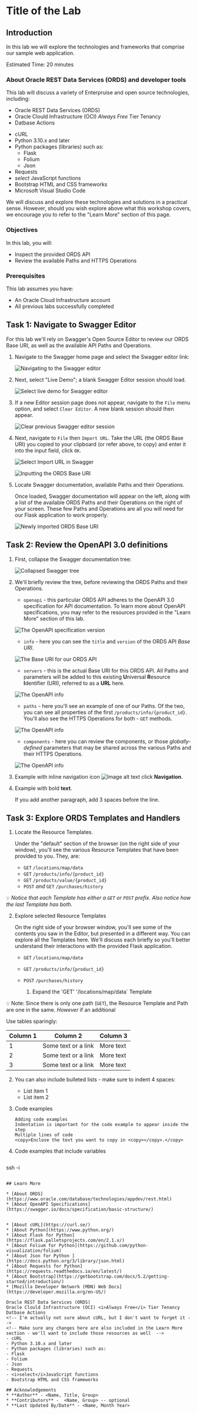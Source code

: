 # Title of the Lab

## Introduction

In this lab we will explore the technologies and frameworks that comprise our sample web application.

Estimated Time: 20 minutes

### About Oracle REST Data Services (ORDS) and developer tools 
This lab will discuss a variety of Enterpruise and open source technologies, including: 
- Oracle REST Data Services (ORDS)
- Oracle Clould Infrastructure (OCI) <i>Always Free</i> Tier Tenancy
- Datbase Actions
<!-- I'm actually not sure about cURL, but I don't want to forget it -->
<!-- Make sure any changes here are also included in the Learn More section - we'll want to include those resources as well  -->
- cURL
- Python 3.10.x and later 
- Python packages (libraries) such as: 
  - Flask 
  - Folium 
  - Json
 - Requests 
- <i>select</i> JavaScript functions 
- Bootstrap HTML and CSS frameworks
- Microsoft Visual Studio Code 

We will discuss and explore these technologies and solutions in a practical sense. However, should you wish explore above what this workshop covers, we encourage you to refer to the "Learn More" section of this page. 

### Objectives

In this lab, you will:
* Inspect the provided ORDS API
* Review the available Paths and HTTPS Operations
<!-- Should we inspect in DB Actions as well? What is more realistic? -->
<!-- Or should we import the module and go from there?  -->
### Prerequisites
<!-- At least for this lab, do we even need prerequisites? -->
This lab assumes you have:
* An Oracle Cloud Infrastructure account
* All previous labs successfully completed


<!-- *This is the "fold" - below items are collapsed by default* -->

## Task 1: Navigate to Swagger Editor 

For this lab we'll rely on Swagger's Open Source Editor to review our ORDS Base URI, as well as the available API Paths and Operations. 

1. Navigate to the Swagger home page and select the Swagger editor link:

   ![Navigating to the Swagger editor](images/select-swagger-editor.png)

2. Next, select "Live Demo"; a blank Swagger Editor session should load. 

   ![Select live demo for Swagger editor](images/select-live-demo-option.png)

3. If a new Editor session page does not appear, navigate to the `File` menu option, and select `Clear Editor`. A new blank session should then appear.

   ![Clear previous Swagger editor session](images/clear-swagger-editor-optional.png)

4. Next, navigate to `File` then `Import URL`. Take the URL (the ORDS Base URI) you copied to your clipboard (or refer above, to copy) and enter it into the input field, click `OK`. 

   ![Select Import URL in Swagger](images/import-url-into-editor.png)

   ![Inputting the ORDS Base URI](images/enter-url-to-import.png)

5. Locate Swagger documentation, available Paths and their Operations.

    Once loaded, Swagger documentation will appear on the left, along with a list of the available ORDS Paths and their Operations on the right of your screen. These few Paths and Operations are all you will need for our Flask application to work properly.

    ![Newly imported ORDS Base URI](images/newly-imported-ords-url.png)

## Task 2: Review the OpenAPI 3.0 definitions

1. First, collapse the Swagger documentation tree: 
 
   ![Collapsed Swagger tree](images/collapse-swagger-tree.png)

2. We'll briefly review the tree, before reviewing the ORDS Paths and their Operations.

    - `openapi` - this particular ORDS API adheres to the OpenAPI 3.0 specification for API documentation. To learn more about OpenAPI specifications, you may refer to the resources provided in the "Learn More" section of this lab.

   ![The OpenAPI specification version](images/open-api-specification-version.png)

    - `info` - here you can see the `title` and `version` of the ORDS API <i>Base URI</i>.

    ![The Base URI for our ORDS API](images/open-api-title-version.png)

    - `servers` - this is the actual Base URI for this ORDS API. All Paths and parameters will be added to this existing <b>U</b>niversal <b>R</b>esource <b>I</b>dentifier (URI), referred to as a **URL** here. 
    
    ![The OpenAPI info](images/open-api-base-uri.png)

    - `paths` - here you'll see an example of one of our Paths. Of the two, you can see all properties of the first `/products/info/{product_id}`. You'll also see the HTTPS Operations for both - `GET` methods.

    ![The OpenAPI info](images/open-api-paths.png)

    - `components` - here you can review the components, or those <i>globally-defined</i> parameters that may be shared across the various Paths and their HTTPS Operations. 

    ![The OpenAPI info](images/open-api-components.png)

4. Example with inline navigation icon ![Image alt text](images/sample2.png) click **Navigation**.

5. Example with bold **text**.

   If you add another paragraph, add 3 spaces before the line.

## Task 3: Explore ORDS Templates and Handlers 

1. Locate the Resource Templates. 

    Under the "default" section of the browser (on the right side of your window), you'll see the various Resource Templates that have been provided to you. They, are: 
    - `GET` `/locations/map/data` 
    - `GET` `/products/info/{product_id}`
    - `GET` `/products/value/{product_id}`
    - `POST` <i>and</i> `GET` `/purchases/history`

:bulb: <i>Notice that each Template has either a `GET` or `POST` prefix. Also notice how the last Template has both.</i>

2. Explore selected Resource Templates

    On the right side of your browser window, you'll see some of the contents you saw in the Editor, but presented in a different way. You can explore all the Templates here. We'll discuss each briefly so you'll better understand their interactions with the provided Flask application. 
    - `GET` `/locations/map/data`
    - `GET` `/products/info/{product_id}`
    - `POST` `/purchases/history`

      1. Expand the 'GET' '/locations/map/data` Template 

  :bulb: Note: Since there is only one path (`GET`), the Resource Template and Path are one in the same. <i>However</i> if an additional 


  Use tables sparingly:

  | Column 1 | Column 2 | Column 3 |
  | --- | --- | --- |
  | 1 | Some text or a link | More text  |
  | 2 |Some text or a link | More text |
  | 3 | Some text or a link | More text |

2. You can also include bulleted lists - make sure to indent 4 spaces:

    - List item 1
    - List item 2

3. Code examples

    ```
    Adding code examples
  	Indentation is important for the code example to appear inside the step
    Multiple lines of code
  	<copy>Enclose the text you want to copy in <copy></copy>.</copy>
    ```

4. Code examples that include variables

	```
  <copy>ssh -i <ssh-key-file></copy>
  ```

## Learn More

* [About ORDS](https://www.oracle.com/database/technologies/appdev/rest.html)
* [About OpenAPI Specifications](https://swagger.io/docs/specification/basic-structure/)


* [About cURL](https://curl.se/)
* [About Python](https://www.python.org/)
* [About Flask for Python](https://flask.palletsprojects.com/en/2.1.x/)
* [About Folium for Python](https://github.com/python-visualization/folium)
* [About Json for Python ](https://docs.python.org/3/library/json.html)
* [About Requests for Python](https://requests.readthedocs.io/en/latest/)
* [About Bootstrap](https://getbootstrap.com/docs/5.2/getting-started/introduction/)
* [Mozilla Developer Network (MDN) Web Docs](https://developer.mozilla.org/en-US/)

Oracle REST Data Services (ORDS)
Oracle Clould Infrastructure (OCI) <i>Always Free</i> Tier Tenancy
Datbase Actions
<!-- I'm actually not sure about cURL, but I don't want to forget it -->
<!-- Make sure any changes here are also included in the Learn More section - we'll want to include those resources as well  -->
- cURL
- Python 3.10.x and later 
- Python packages (libraries) such as: 
  - Flask 
  - Folium 
  - Json
 - Requests 
- <i>select</i>JavaScript functions 
- Bootstrap HTML and CSS frameworks

## Acknowledgements
* **Author** - <Name, Title, Group>
* **Contributors** -  <Name, Group> -- optional
* **Last Updated By/Date** - <Name, Month Year>
